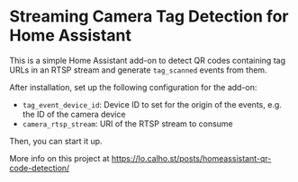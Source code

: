 # Streaming Camera Tag Detection for Home Assistant

This is a simple Home Assistant add-on to detect QR codes containing tag URLs in an RTSP stream and generate `tag_scanned` events from them.

After installation, set up the following configuration for the add-on:

- `tag_event_device_id`: Device ID to set for the origin of the events, e.g. the ID of the camera device
- `camera_rtsp_stream`: URI of the RTSP stream to consume

Then, you can start it up.

More info on this project at https://lo.calho.st/posts/homeassistant-qr-code-detection/

